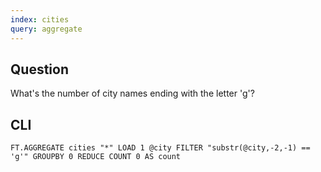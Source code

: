 ```yaml
---
index: cities
query: aggregate
---
```


## Question

What's the number of city names ending with the letter 'g'?

## CLI

```
FT.AGGREGATE cities "*" LOAD 1 @city FILTER "substr(@city,-2,-1) == 'g'" GROUPBY 0 REDUCE COUNT 0 AS count
```